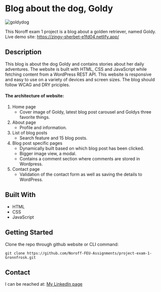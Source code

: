 # Blog about the dog, Goldy
![goldydog](https://user-images.githubusercontent.com/91615712/205752711-682d52d5-a400-4657-92e1-fcf5abd9ee1b.png)

This Noroff exam 1 project is a blog about a golden retriever, named Goldy. Live demo site: https://zingy-sherbet-e1fd04.netlify.app/ 

## Description
This blog is about the dog Goldy and contains stories about her daily adventures. The website is built with HTML, CSS and JavaScript while fetching content from a WordPress REST API. This website is responsive and easy to use on a variety of devices and screen sizes. The blog should follow WCAG and DRY priciples.

#### The architecture of website:
1.	Home page
      - Cover image of Goldy, latest blog post carousel and Goldys three favorite things.
3.	About page
      - Profile and information.
4.	List of blog posts 
      - Search feature and 15 blog posts.
5.	Blog post specific pages 
      - Dynamically built based on which blog post has been clicked. 
      - Bigger image view, a modal. 
      - Contains a comment section where comments are stored in Wordpress.
6.	Contact page 
      - Validation of the contact form as well as saving the details to WordPress.

## Built With
- HTML
- CSS
- JavaScript

## Getting Started

Clone the repo through github website or CLI command:

```
git clone https://github.com/Noroff-FEU-Assignments/project-exam-1-Gronnfrosk.git
```

## Contact
I can be reached at:
[My LinkedIn page](https://www.linkedin.com/in/hanna-fjeldsaa-0b4797127/) 


